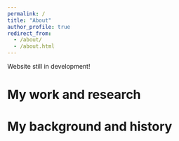 ```yaml
---
permalink: /
title: "About"
author_profile: true
redirect_from: 
  - /about/
  - /about.html
---
```


Website still in development!

My work and research
======

My background and history
======

